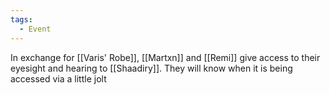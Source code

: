 ```yaml
---
tags:
  - Event
---
```


In exchange for [[Varis' Robe]], [[Martxn]] and [[Remi]] give access to their eyesight and hearing to [[Shaadiry]]. They will know when it is being accessed via a little jolt